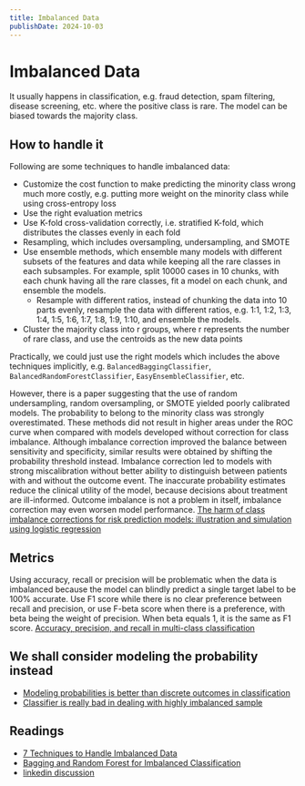 ```yaml
---
title: Imbalanced Data
publishDate: 2024-10-03
---
```


# Imbalanced Data

It usually happens in classification, e.g. fraud detection, spam filtering, disease screening, etc. where the positive class is rare. The model can be biased towards the majority class.

## How to handle it

Following are some techniques to handle imbalanced data:

- Customize the cost function to make predicting the minority class wrong much more costly, e.g. putting more weight on the minority class while using cross-entropy loss
- Use the right evaluation metrics
- Use K-fold cross-validation correctly, i.e. stratified K-fold, which distributes the classes evenly in each fold
- Resampling, which includes oversampling, undersampling, and SMOTE
- Use ensemble methods, which ensemble many models with different subsets of the features and data while keeping all the rare classes in each subsamples. For example, split 10000 cases in 10 chunks, with each chunk having all the rare classes, fit a model on each chunk, and ensemble the models.
  - Resample with different ratios, instead of chunking the data into 10 parts evenly, resample the data with different ratios, e.g. 1:1, 1:2, 1:3, 1:4, 1:5, 1:6, 1:7, 1:8, 1:9, 1:10, and ensemble the models.
- Cluster the majority class into r groups, where r represents the number of rare class, and use the centroids as the new data points

Practically, we could just use the right models which includes the above techniques implicitly, e.g. `BalancedBaggingClassifier`, `BalancedRandomForestClassifier`, `EasyEnsembleClassifier`, etc.

However, there is a paper suggesting that the use of random undersampling, random oversampling, or SMOTE yielded poorly calibrated models. The probability to belong to the minority class was strongly overestimated. These methods did not result in higher areas under the ROC curve when compared with models developed without correction for class imbalance. Although imbalance correction improved the balance between sensitivity and specificity, similar results were obtained by shifting the probability threshold instead. Imbalance correction led to models with strong miscalibration without better ability to distinguish between patients with and without the outcome event. The inaccurate probability estimates reduce the clinical utility of the model, because decisions about treatment are ill-informed. Outcome imbalance is not a problem in itself, imbalance correction may even worsen model performance. [The harm of class imbalance corrections for risk prediction models: illustration and simulation using logistic regression](https://doi.org/10.1093/jamia/ocac093)

## Metrics

Using accuracy, recall or precision will be problematic when the data is imbalanced because the model can blindly predict a single target label to be 100% accurate. Use F1 score while there is no clear preference between recall and precision, or use F-beta score when there is a preference, with beta being the weight of precision. When beta equals 1, it is the same as F1 score. [Accuracy, precision, and recall in multi-class classification](https://www.evidentlyai.com/classification-metrics/multi-class-metrics)

## We shall consider modeling the probability instead

- [Modeling probabilities is better than discrete outcomes in classification](classification.md#modeling-probabilities-is-better-than-discrete-outcomes-in-classification)
- [Classifier is really bad in dealing with highly imbalanced sample](classification.md#classifier-is-really-bad-in-dealing-with-highly-imbalanced-sample)

## Readings

- [7 Techniques to Handle Imbalanced Data](https://www.kdnuggets.com/2017/06/7-techniques-handle-imbalanced-data.html)
- [Bagging and Random Forest for Imbalanced Classification](https://machinelearningmastery.com/bagging-and-random-forest-for-imbalanced-classification/)
- [linkedin discussion](https://www.linkedin.com/posts/junaid-syed-2412631b4_ever-faced-this-tricky-data-science-interview-activity-7243438951565291520-a8Q3/?utm_source=share&utm_medium=member_desktop)
